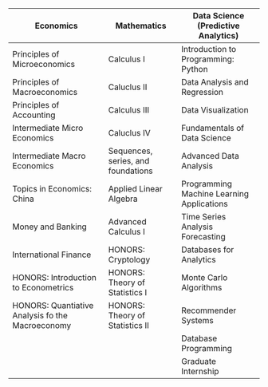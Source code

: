 |Economics|Mathematics|Data Science (Predictive Analytics)|
|----|----|----|
|Principles of Microeconomics|Calculus I| Introduction to Programming: Python|
|Principles of Macroeconomics|Caluclus II| Data Analysis and Regression |
|Principles of Accounting|Calculus III| Data Visualization |
|Intermediate Micro Economics|Caluclus IV| Fundamentals of Data Science| 
|Intermediate Macro Economics|Sequences, series, and foundations| Advanced Data Analysis |
|Topics in Economics: China|Applied Linear Algebra| Programming Machine Learning Applications |
|Money and Banking|Advanced Calculus I| Time Series Analysis Forecasting |
|International Finance|HONORS: Cryptology| Databases for Analytics | Advanced Data Mining |
|HONORS: Introduction to Econometrics|HONORS: Theory of Statistics I | Monte Carlo Algorithms |
|HONORS: Quantiative Analysis fo the Macroeconomy|HONORS: Theory of Statistics II | Recommender Systems |
||| Database Programming |
||| Graduate Internship |
 
